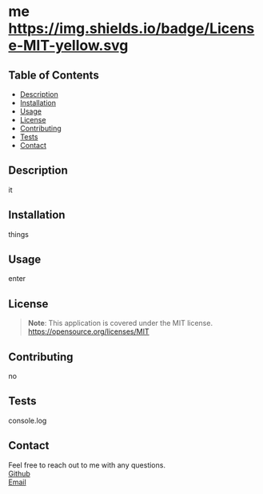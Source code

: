 
# me https://img.shields.io/badge/License-MIT-yellow.svg

## Table of Contents
- [Description](#description)
- [Installation](#installation)
- [Usage](#usage)
- [License](#license)
- [Contributing](#contributing)
- [Tests](#tests)
- [Contact](#contact)

## Description
it

## Installation
things

## Usage
enter

## License
> **Note**: This application is covered under the MIT license. https://opensource.org/licenses/MIT

## Contributing
no

## Tests
console.log

## Contact
Feel free to reach out to me with any questions.  
[Github](https://github.com/yee)  
[Email](mailto:yeet)

